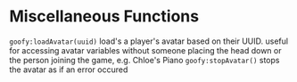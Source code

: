 # Miscellaneous Functions

`goofy:loadAvatar(uuid)` load's a player's avatar based on their UUID. useful for accessing avatar variables without someone placing the head down or the person joining the game, e.g. Chloe's Piano
`goofy:stopAvatar()` stops the avatar as if an error occured
